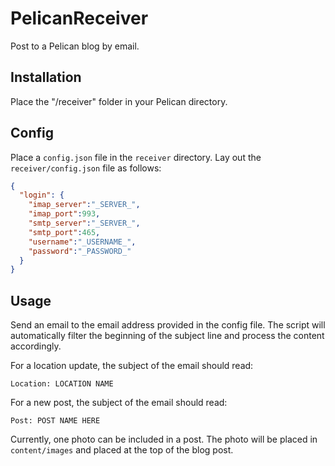 # PelicanReceiver
Post to a Pelican blog by email.

## Installation

Place the "/receiver" folder in your Pelican directory.

## Config

Place a `config.json` file in the `receiver` directory.
Lay out the `receiver/config.json` file as follows:

``` json
{
  "login": {
    "imap_server":"_SERVER_",
    "imap_port":993,
    "smtp_server":"_SERVER_",
    "smtp_port":465,
    "username":"_USERNAME_",
    "password":"_PASSWORD_"
  }
}
```

## Usage

Send an email to the email address provided in the config file.
The script will automatically filter the beginning of the subject line and process the content accordingly.

For a location update, the subject of the email should read:

`Location: LOCATION NAME`

For a new post, the subject of the email should read:

`Post: POST NAME HERE`

Currently, one photo can be included in a post. The photo will be placed in `content/images` and placed at the top of the blog post.

